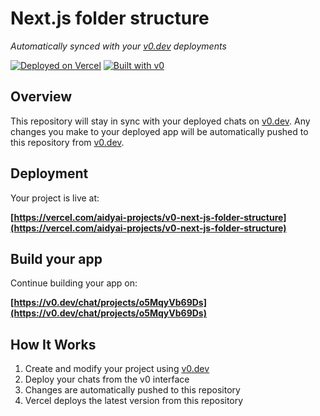 # Next.js folder structure

*Automatically synced with your [v0.dev](https://v0.dev) deployments*

[![Deployed on Vercel](https://img.shields.io/badge/Deployed%20on-Vercel-black?style=for-the-badge&logo=vercel)](https://vercel.com/aidyai-projects/v0-next-js-folder-structure)
[![Built with v0](https://img.shields.io/badge/Built%20with-v0.dev-black?style=for-the-badge)](https://v0.dev/chat/projects/o5MqyVb69Ds)

## Overview

This repository will stay in sync with your deployed chats on [v0.dev](https://v0.dev).
Any changes you make to your deployed app will be automatically pushed to this repository from [v0.dev](https://v0.dev).

## Deployment

Your project is live at:

**[https://vercel.com/aidyai-projects/v0-next-js-folder-structure](https://vercel.com/aidyai-projects/v0-next-js-folder-structure)**

## Build your app

Continue building your app on:

**[https://v0.dev/chat/projects/o5MqyVb69Ds](https://v0.dev/chat/projects/o5MqyVb69Ds)**

## How It Works

1. Create and modify your project using [v0.dev](https://v0.dev)
2. Deploy your chats from the v0 interface
3. Changes are automatically pushed to this repository
4. Vercel deploys the latest version from this repository

